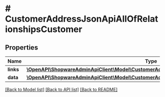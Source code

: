 # # CustomerAddressJsonApiAllOfRelationshipsCustomer

## Properties

Name | Type | Description | Notes
------------ | ------------- | ------------- | -------------
**links** | [**\OpenAPI\ShopwareAdminApiClient\Model\CustomerAddressJsonApiAllOfRelationshipsCustomerLinks**](CustomerAddressJsonApiAllOfRelationshipsCustomerLinks.md) |  | [optional]
**data** | [**\OpenAPI\ShopwareAdminApiClient\Model\CustomerAddressJsonApiAllOfRelationshipsCustomerData**](CustomerAddressJsonApiAllOfRelationshipsCustomerData.md) |  | [optional]

[[Back to Model list]](../../README.md#models) [[Back to API list]](../../README.md#endpoints) [[Back to README]](../../README.md)
